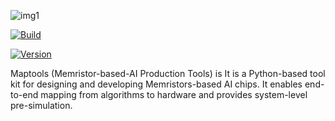 ![img1](https://github.com/MiskaMoska/maptools/blob/main/assets/maptools-logo.png)

[![ Build ](https://img.shields.io/badge/build-passing-green)](
https://github.com/MiskaMoska/maptools)

[![ Version ](https://img.shields.io/badge/version-1.0.0-blue)](
https://github.com/MiskaMoska/maptools)



Maptools (Memristor-based-AI Production Tools) is It is a Python-based tool kit for designing and developing Memristors-based AI chips. It enables end-to-end mapping from algorithms to hardware and provides system-level pre-simulation.